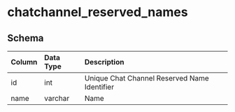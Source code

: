 # chatchannel_reserved_names

## Schema

| Column | Data Type | Description |
| :--- | :--- | :--- |
| id | int | Unique Chat Channel Reserved Name Identifier |
| name | varchar | Name |

